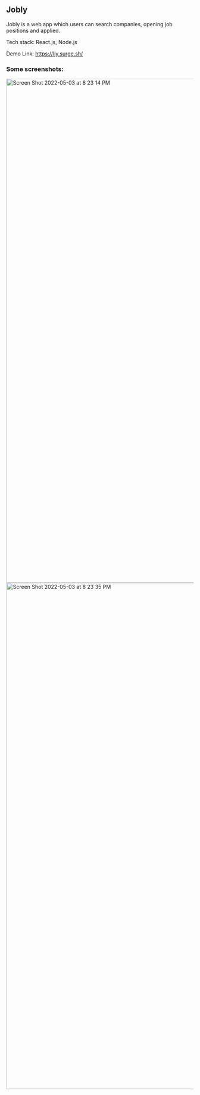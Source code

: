 ## Jobly
Jobly is a web app which users can search companies, opening job positions and applied.

Tech stack: React.js, Node.js

Demo Link: https://ljy.surge.sh/
### Some screenshots:
<img width="1353" alt="Screen Shot 2022-05-03 at 8 23 14 PM" src="https://user-images.githubusercontent.com/50587812/166606824-88d0b8b1-9f50-4b74-b553-17e1f7e113b4.png">
<img width="1359" alt="Screen Shot 2022-05-03 at 8 23 35 PM" src="https://user-images.githubusercontent.com/50587812/166606900-a13ba6ae-a9b7-486a-b972-5b50e7c31640.png">
